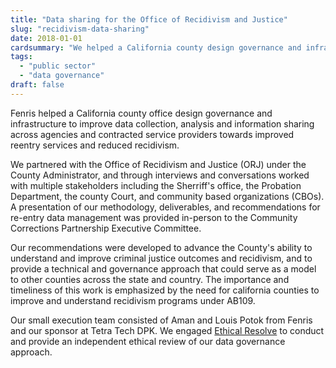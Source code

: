 ```yaml
---
title: "Data sharing for the Office of Recidivism and Justice"
slug: "recidivism-data-sharing"
date: 2018-01-01
cardsummary: "We helped a California county design governance and infrastructure to improve data collection, analysis and information sharing across agencies and contracted service providers towards improved reentry services and reduced recidivism."
tags:
  - "public sector"
  - "data governance"
draft: false
---
```

Fenris helped a California county office design governance and infrastructure to improve data collection, analysis and information sharing across agencies and contracted service providers towards improved reentry services and reduced recidivism.

<!--more-->

We partnered with the Office of Recidivism and Justice (ORJ) under the County Administrator, and through interviews and conversations worked with multiple stakeholders including the Sherriff's office, the Probation Department, the county Court, and community based organizations (CBOs). A presentation of our methodology, deliverables, and recommendations for re-entry data management was provided in-person to the Community Corrections Partnership Executive Committee. 

Our recommendations were developed to advance the County's ability to understand and improve criminal justice outcomes and recidivism, and to provide a technical and governance approach that could serve as a model to other counties across the state and country. The importance and timeliness of this work is emphasized by the need for california counties to improve and understand recidivism programs under AB109. 

Our small execution team consisted of Aman and Louis Potok from Fenris and our sponsor at Tetra Tech DPK. We engaged [Ethical Resolve](https://ethicalresolve.com/) to conduct and provide an independent ethical review of our data governance approach.
